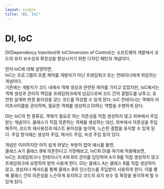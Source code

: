 ```yaml
---
layout: single
title: "DI, IoC"
---
```


# DI, IoC

DI(Dependency Injection)와 IoC(Inversion of Control)는 소프트웨어 개발에서 코드의 유지 보수성과 확장성을 향상시키기 위한 디자인 패턴과 개념이다.  

먼저 IoC에 대해 설명하면,  
IoC는 프로그램의 흐름 제어를 개발자가 아닌 프레임워크 또는 컨테이너에게 위임하는 개념이다.  
기존에는 개발자가 코드 내에서 객체 생성과 관련된 제어를 가지고 있었지만, IoC에서는 객체 생성과 관리의 책임을 프레임워크에게 넘김으로써 코드 간의 결합도를 낮추고, 유연한 설계와 변경 용이성을 갖는 코드를 작성할 수 있게 된다.
IoC 컨테이너는 객체의 라이프사이클을 관리하며, 필요한 객체를 생성하고 DI하는 역할을 수행하게 된다.  

DI는 IoC의 한 종류로, 객체가 필요로 하는 의존성을 직접 생성하지 않고 외부에서 주입받는 개념이다.
클래스가 직접 의존하는 객체를 생성하는 대신, 외부에서 의존성을 주입해주어, 코드의 재사용성과 테스트 용이성을 높이며, 느슨한 결합을 유지할 수 있게 된다.
주입 방식에는 생성자 주입, 메서드 주입, 속성 주입 등이 있다.

개념은 이러하지만 아직 쉽게 와닿는 부분이 없어 예시를 들면,  
클래스 A가 클래스 B에 의존한다고 가정해보고, IoC와 DI를 여기에 적용해보면,  
IoC는 프레임워크나 컨테이너가 A와 B의 관리를 담당하여 A가 B를 직접 생성하지 않고 프레임워크에 요청하여 받아 사용게 한다.
DI는 클래스 A는 클래스 B를 직접 생성하지 않고, 생성자나 메서드를 통해 클래스 B의 인스턴스를 주입받아 사용하게 한다.
이를 통해 클래스 간의 의존성을 느슨하게 유지하고 코드의 유지 보수 및 확장을 용이하게 할 수 있게 된다.
